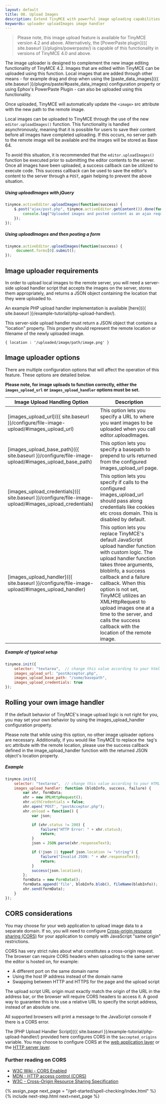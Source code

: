 ```yaml
---
layout: default
title: 08. Upload Images
description: Extend TinyMCE with powerful image uploading capabilities.
keywords: uploader uploadImages image handler
---
```


> Please note, this image upload feature is available for TinyMCE version 4.2 and above. Alternatively, the [PowerPaste plugin]({{ site.baseurl }}/plugins/powerpaste/) is capable of this functionality in versions of TinyMCE 4.0 and above.  

The image uploader is designed to complement the new image editing functionality of TinyMCE 4.2. Images that are edited within TinyMCE can be uploaded using this function. Local images that are added through other means - for example drag and drop when using the [paste_data_images]({{ site.baseurl }}/plugins/paste/#paste_data_images) configuration property or using Ephox's PowerPaste Plugin - can also be uploaded using this functionality.

Once uploaded, TinyMCE will automatically update the `<image>` src attribute with the new path to the remote image.  

Local images can be uploaded to TinyMCE through the use of the new `editor.uploadImages()` function.  This functionality is handled asynchronously, meaning that it is possible for users to save their content before all images have completed uploading.  If this occurs, no server path to the remote image will be available and the images will be stored as Base 64.

To avoid this situation, it is recommended that the `editor.uploadImages()` function be executed prior to submitting the editor contents to the server. Once all images have been uploaded, a success callback can be utilized to execute code.  This success callback can be used to save the editor's content to the server through a `POST`, again helping to prevent the above situation.

##### Using uploadImages with jQuery

```js
tinymce.activeEditor.uploadImages(function(success) {
    $.post("ajax/post.php", tinymce.activeEditor.getContent()).done(function() {
        console.log("Uploaded images and posted content as an ajax request.");
    });
});
```

##### Using uploadImages and then posting a form

```js
tinymce.activeEditor.uploadImages(function(success) {
     document.forms[0].submit();
});
```

## Image uploader requirements

In order to upload local images to the remote server, you will need a server-side upload handler script that accepts the images on the server, stores them appropriately, and returns a JSON object containing the location that they were uploaded to.

An example PHP upload handler implementation is available [here]({{ site.baseurl }}/example-tutorial/php-upload-handler/).

This server-side upload handler must return a JSON object that contains a "location" property. This property should represent the remote location or filename of the newly uploaded image.

```
{ location : '/uploaded/image/path/image.png' }
```

## Image uploader options

There are multiple configuration options that will affect the operation of this feature.  These options are detailed below.

**Please note, for image uploads to function correctly, either the `images_upload_url` or `images_upload_handler` options must be set.**

| Image Upload Handling Option     | Description          |
|----------------------------------|----------------------|
| [images_upload_url]({{ site.baseurl }}/configure/file-image-upload/#images_upload_url) | This option lets you specify a URL to where you want images to be uploaded when you call editor.uploadImages. |
| [images_upload_base_path]({{ site.baseurl }}/configure/file-image-upload/#images_upload_base_path) | This option lets you specify a basepath to prepend to urls returned from the configured images_upload_url page. |
| [images_upload_credentials]({{ site.baseurl }}/configure/file-image-upload/#images_upload_credentials) | This option lets you specify if calls to the configured images_upload_url should pass along credentials like cookies etc cross domain. This is disabled by default. |
| [images_upload_handler]({{ site.baseurl }}/configure/file-image-upload/#images_upload_handler) | This option lets you replace TinyMCE's default JavaScript upload handler function with custom logic. The upload handler function takes three arguments, blobInfo, a success callback and a failure callback. When this option is not set, TinyMCE utilizes an XMLHttpRequest to upload images one at a time to the server, and calls the success callback with the location of the remote image. |

##### Example of typical setup

```js
tinymce.init({
    selector: "textarea",  // change this value according to your html
    images_upload_url: "postAcceptor.php",
    images_upload_base_path: "/some/basepath",
    images_upload_credentials: true
});
```

## Rolling your own image handler

If the default behavior of TinyMCE's image upload logic is not right for you, you may set your own behavior by using the images_upload_handler configuration property.

Please note that while using this option, no other image uploader options are necessary.  Additionally, if you would like TinyMCE to replace the <image> tag's src attribute with the remote location, please use the success callback defined in the image_upload_handler function with the returned JSON object's location property.

##### Example

```js
tinymce.init({
    selector: "textarea",  // change this value according to your HTML
    images_upload_handler: function (blobInfo, success, failure) {
        var xhr, formData;
        xhr = new XMLHttpRequest();
        xhr.withCredentials = false;
        xhr.open('POST', "postAcceptor.php");
        xhr.onload = function() {
            var json;

            if (xhr.status != 200) {
                failure("HTTP Error: " + xhr.status);
                return;
            }
            json = JSON.parse(xhr.responseText);

            if (!json || typeof json.location != "string") {
                failure("Invalid JSON: " + xhr.responseText);
                return;
            }
            success(json.location);
        };
        formData = new FormData();
        formData.append('file', blobInfo.blob(), fileName(blobInfo));
        xhr.send(formData);
    }
});
```

## CORS considerations

You may choose for your web application to upload image data to a separate domain. If so, you will need to configure [Cross-origin resource sharing (CORS)](http://en.wikipedia.org/wiki/Cross-origin_resource_sharing) for your application to comply with JavaScript "same origin" restrictions.

CORS has very strict rules about what constitutes a cross-origin request. The browser can require CORS headers when uploading to the same server the editor is hosted on, for example:

* A different port on the same domain name
* Using the host IP address instead of the domain name
* Swapping between HTTP and HTTPS for the page and the upload script

The upload script URL origin must exactly match the origin of the URL in the address bar, or the browser will require CORS headers to access it. A good way to guarantee this is to use a relative URL to specify the script address, instead of an absolute one.

All supported browsers will print a message to the JavaScript console if there is a CORS error.

The [PHP Upload Handler Script]({{ site.baseurl }}/example-tutorial/php-upload-handler/) provided here configures CORS in the `$accepted_origins` variable. You may choose to configure CORS at the [web application layer](http://www.w3.org/wiki/CORS_Enabled#At_the_Web_Application_level...) or the [HTTP server layer](http://www.w3.org/wiki/CORS_Enabled#At_the_HTTP_Server_level...).

### Further reading on CORS

* [W3C Wiki - CORS Enabled](http://www.w3.org/wiki/CORS_Enabled)
* [MDN - HTTP access control (CORS)](https://developer.mozilla.org/en-US/docs/Web/HTTP/Access_control_CORS)
* [W3C - Cross-Origin Resource Sharing Specification](http://www.w3.org/TR/cors/)

{% assign_page next_page = "/get-started/spell-checking/index.html" %}
{% include next-step.html next=next_page %}
